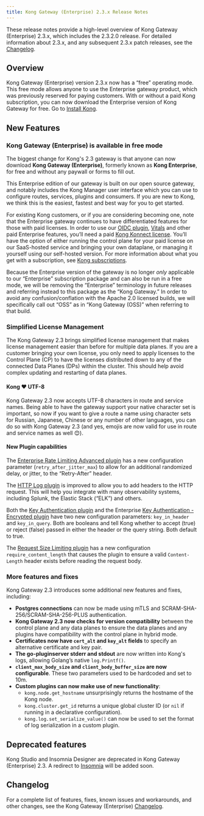 ```yaml
---
title: Kong Gateway (Enterprise) 2.3.x Release Notes
---
```

These release notes provide a high-level overview of Kong Gateway (Enterprise) 2.3.x,
which includes the 2.3.2.0 release. For detailed information about 2.3.x, 
and any subsequent 2.3.x patch releases, see the
[Changelog](https://docs.konghq.com/enterprise/changelog/).

## Overview
Kong Gateway (Enterprise) version 2.3.x now has a “free” operating mode. This free mode
allows anyone to use the Enterprise gateway product, which was previously reserved for 
paying customers. With or without a paid Kong subscription, you can now download the 
Enterprise version of Kong Gateway for free. Go to [Install Kong](https://konghq.com/install/). 

## New Features

### Kong Gateway (Enterprise) is available in free mode
The biggest change for Kong's 2.3 gateway is that anyone can now download 
**Kong Gateway (Enterprise)**, formerly known as **Kong Enterprise**, for free
and without any paywall or forms to fill out. 

This Enterprise edition of our gateway is built on our open source gateway, and notably
includes the Kong Manager user interface which you can use to configure routes, services,
plugins and consumers. If you are new to Kong, we think this is the easiest, fastest and
best way for you to get started.

For existing Kong customers, or if you are considering becoming one, note that the
Enterprise gateway continues to have differentiated features for those with paid licenses. 
In order to use our [OIDC plugin](https://docs.konghq.com/hub/kong-inc/openid-connect/), [Vitals](https://docs.konghq.com/enterprise/2.2.x/vitals/overview/) and other paid Enterprise
features, you’ll need a paid [Kong Konnect license](https://konghq.com/kong-konnect).
You’ll have the option of either running the control plane for your paid license on our
SaaS-hosted service and bringing your own dataplane, or managing it yourself using our 
self-hosted version. For more information about what you get with a subscription, 
see [Kong subscriptions](https://konghq.com/subscriptions/).

Because the Enterprise version of the gateway is no longer *only* applicable to our
“Enterprise” subscription package and can also be run in a free mode, we will be removing
the “Enterprise” terminology in future releases and referring instead to this package as
the “Kong Gateway.” In order to avoid any confusion/conflation with the Apache 2.0 licensed
builds, we will specifically call out “OSS” as in “Kong Gateway (OSS)” when referring to
that build.

### Simplified License Management
The Kong Gateway 2.3 brings simplified license management that makes license management
easier than before for multiple data planes. If you are a customer bringing your own
license, you only need to apply licenses to the Control Plane (CP) to have the licenses
distributed down to any of the connected Data Planes (DPs) within the cluster. This should
help avoid complex updating and restarting of data planes.

#### Kong ❤️ UTF-8
Kong Gateway 2.3 now accepts UTF-8 characters in route and service names. Being able to have
the gateway support your native character set is important, so now if you want to give a route
a name using character sets for Russian, Japanese, Chinese or any number of other languages,
you can do so with Kong Gateway 2.3 (and yes, emojis are now valid for use in route and
service names as well 😊).

#### New Plugin capabilities
The [Enterprise Rate Limiting Advanced plugin](https://docs.konghq.com/hub/kong-inc/rate-limiting-advanced/)
has a new configuration parameter (`retry_after_jitter_max`) to allow for an additional randomized delay,
or jitter, to the “Retry-After” header.

The [HTTP Log plugin](https://docs.konghq.com/hub/kong-inc/http-log/) is improved to allow you
to add headers to the HTTP request. This will help you integrate with many observability systems,
including Splunk, the Elastic Stack (“ELK”) and others.

Both the [Key Authentication plugin](https://docs.konghq.com/hub/kong-inc/key-auth/) and the
Enterprise [Key Authentication - Encrypted plugin](https://docs.konghq.com/hub/kong-inc/key-auth-enc/)
have two new configuration parameters: `key_in_header` and `key_in_query`. Both are booleans and
tell Kong whether to accept (true) or reject (false) passed in either the header or the query string.
Both default to true.

The [Request Size Limiting plugin](https://docs.konghq.com/hub/kong-inc/request-size-limiting/)
has a new configuration `require_content_length` that causes the plugin to ensure a valid
`Content-Length` header exists before reading the request body.

### More features and fixes
Kong Gateway 2.3 introduces some additional new features and fixes, including:
- **Postgres connections** can now be made using mTLS and SCRAM-SHA-256/SCRAM-SHA-256-PLUS
authentication.
- **Kong Gateway 2.3 now checks for version compatibility** between the control plane and
any data planes to ensure the data planes and any plugins have compatibility with the
control plane in hybrid mode.
- **Certificates now have `cert_alt` and `key_alt` fields** to specify an alternative
certificate and key pair.
- **The go-pluginserver stderr and stdout** are now written into Kong's logs, allowing
Golang’s native `log.Printf()`.
- **`client_max_body_size` and `client_body_buffer_size` are now configurable**. These
two parameters used to be hardcoded and set to 10m.
- **Custom plugins can now make use of new functionality**: 
  - `kong.node.get_hostname` unsurprisingly returns the hostname of the Kong node.
  - `kong.cluster.get_id` returns a unique global cluster ID (or `nil` if running in a
  declarative configuration).
  - `kong.log.set_serialize_value()` can now be used to set the format of log serialization
  in a custom plugin.

## Deprecated features
Kong Studio and Insomnia Designer are deprecated in Kong Gateway (Enterprise) 2.3. 
A redirect to [Insomnia](https://insomnia.rest/) will be added soon.

## Changelog
For a complete list of features, fixes, known issues and workarounds, and other
changes, see the Kong Gateway (Enterprise) [Changelog](/enterprise/changelog/).
